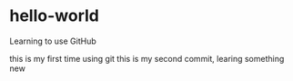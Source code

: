 # hello-world
Learning to use GitHub

this is my first time using git
this is my second commit, learing something new
